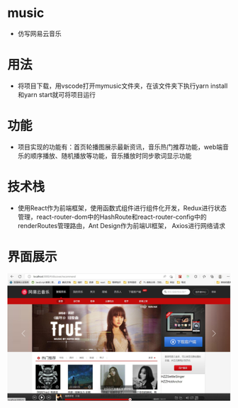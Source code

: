 # music
  * 仿写网易云音乐
# 用法
  * 将项目下载，用vscode打开mymusic文件夹，在该文件夹下执行yarn install和yarn start就可将项目运行
# 功能
  * 项目实现的功能有：首页轮播图展示最新资讯，音乐热门推荐功能，web端音乐的顺序播放、随机播放等功能，音乐播放时同步歌词显示功能
# 技术栈
  * 使用React作为前端框架，使用函数式组件进行组件化开发，Redux进行状态管理，react-router-dom中的HashRoute和react-router-config中的renderRoutes管理路由，Ant Design作为前端UI框架， Axios进行网络请求
# 界面展示
![image](./display.jpg)